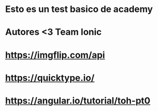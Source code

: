 # Esto es un test basico de academy 

# Autores <3 Team Ionic

# https://imgflip.com/api
# https://quicktype.io/
# https://angular.io/tutorial/toh-pt0
